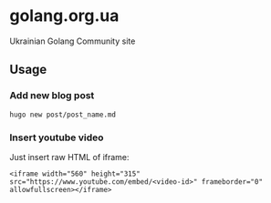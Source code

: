 # golang.org.ua

Ukrainian Golang Community site

## Usage

### Add new blog post

```
hugo new post/post_name.md
```

### Insert youtube video

Just insert raw HTML of iframe:

```
<iframe width="560" height="315" src="https://www.youtube.com/embed/<video-id>" frameborder="0" allowfullscreen></iframe>
```

